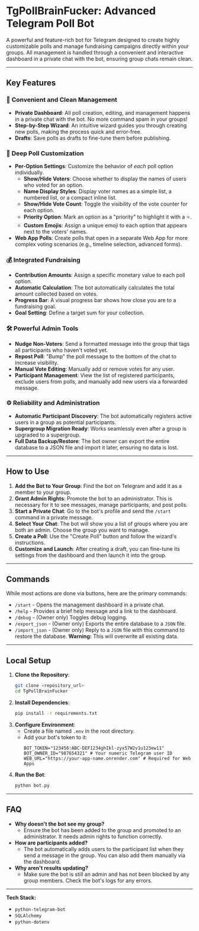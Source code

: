 # TgPollBrainFucker: Advanced Telegram Poll Bot

A powerful and feature-rich bot for Telegram designed to create highly customizable polls and manage fundraising campaigns directly within your groups. All management is handled through a convenient and interactive dashboard in a private chat with the bot, ensuring group chats remain clean.

---

## Key Features

### 🚀 **Convenient and Clean Management**
- **Private Dashboard**: All poll creation, editing, and management happens in a private chat with the bot. No more command spam in your groups!
- **Step-by-Step Wizard**: An intuitive wizard guides you through creating new polls, making the process quick and error-free.
- **Drafts**: Save polls as drafts to fine-tune them before publishing.

### 🔧 **Deep Poll Customization**
- **Per-Option Settings**: Customize the behavior of *each* poll option individually.
  - **Show/Hide Voters**: Choose whether to display the names of users who voted for an option.
  - **Name Display Styles**: Display voter names as a simple list, a numbered list, or a compact inline list.
  - **Show/Hide Vote Count**: Toggle the visibility of the vote counter for each option.
  - **Priority Option**: Mark an option as a "priority" to highlight it with a ⭐.
  - **Custom Emojis**: Assign a unique emoji to each option that appears next to the voters' names.
- **Web App Polls**: Create polls that open in a separate Web App for more complex voting scenarios (e.g., timeline selection, advanced forms).

### 💰 **Integrated Fundraising**
- **Contribution Amounts**: Assign a specific monetary value to each poll option.
- **Automatic Calculation**: The bot automatically calculates the total amount collected based on votes.
- **Progress Bar**: A visual progress bar shows how close you are to a fundraising goal.
- **Goal Setting**: Define a target sum for your collection.

### 🛠️ **Powerful Admin Tools**
- **Nudge Non-Voters**: Send a formatted message into the group that tags all participants who haven't voted yet.
- **Repost Poll**: "Bump" the poll message to the bottom of the chat to increase visibility.
- **Manual Vote Editing**: Manually add or remove votes for any user.
- **Participant Management**: View the list of registered participants, exclude users from polls, and manually add new users via a forwarded message.

### ⚙️ **Reliability and Administration**
- **Automatic Participant Discovery**: The bot automatically registers active users in a group as potential participants.
- **Supergroup Migration Ready**: Works seamlessly even after a group is upgraded to a supergroup.
- **Full Data Backup/Restore**: The bot owner can export the entire database to a JSON file and import it later, ensuring no data is lost.

---

## How to Use

1.  **Add the Bot to Your Group**: Find the bot on Telegram and add it as a member to your group.
2.  **Grant Admin Rights**: Promote the bot to an administrator. This is necessary for it to see messages, manage participants, and post polls.
3.  **Start a Private Chat**: Go to the bot's profile and send the `/start` command in a private message.
4.  **Select Your Chat**: The bot will show you a list of groups where you are both an admin. Choose the group you want to manage.
5.  **Create a Poll**: Use the "Create Poll" button and follow the wizard's instructions.
6.  **Customize and Launch**: After creating a draft, you can fine-tune its settings from the dashboard and then launch it into the group.

---

## Commands

While most actions are done via buttons, here are the primary commands:

- `/start` - Opens the management dashboard in a private chat.
- `/help` - Provides a brief help message and a link to the dashboard.
- `/debug` - (Owner only) Toggles debug logging.
- `/export_json` - (Owner only) Exports the entire database to a `JSON` file.
- `/import_json` - (Owner only) Reply to a `JSON` file with this command to restore the database. **Warning:** This will overwrite all existing data.

---

## Local Setup

1.  **Clone the Repository**:
    ```bash
    git clone <repository_url>
    cd TgPollBrainFucker
    ```
2.  **Install Dependencies**:
    ```bash
    pip install -r requirements.txt
    ```
3.  **Configure Environment**:
    -   Create a file named `.env` in the root directory.
    -   Add your bot's token to it:
        ```
        BOT_TOKEN="123456:ABC-DEF1234ghIkl-zyx57W2v1u123ew11"
        BOT_OWNER_ID="987654321" # Your numeric Telegram user ID
        WEB_URL="https://your-app-name.onrender.com" # Required for Web Apps
        ```
4.  **Run the Bot**:
    ```bash
    python bot.py
    ```

---

## FAQ

-   **Why doesn't the bot see my group?**
    -   Ensure the bot has been added to the group and promoted to an administrator. It needs admin rights to function correctly.
-   **How are participants added?**
    -   The bot automatically adds users to the participant list when they send a message in the group. You can also add them manually via the dashboard.
-   **Why aren't results updating?**
    -   Make sure the bot is still an admin and has not been blocked by any group members. Check the bot's logs for any errors.

---

**Tech Stack:**
- `python-telegram-bot`
- `SQLAlchemy`
- `python-dotenv`